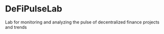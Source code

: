 # DeFiPulseLab
Lab for monitoring and analyzing the pulse of decentralized finance projects and trends
